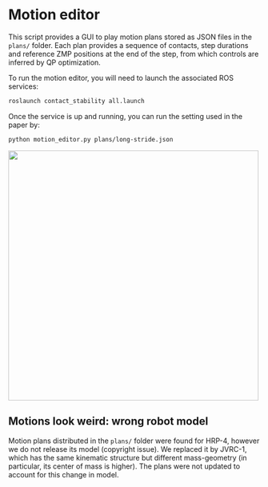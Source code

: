 # Motion editor

This script provides a GUI to play motion plans stored as JSON files in the
``plans/`` folder. Each plan provides a sequence of contacts, step durations
and reference ZMP positions at the end of the step, from which controls are
inferred by QP optimization.

To run the motion editor, you will need to launch the associated ROS services:

```bash
roslaunch contact_stability all.launch
```

Once the service is up and running, you can run the setting used in the paper
by:

```bash
python motion_editor.py plans/long-stride.json
```

<img src="https://scaron.info/images/zmp-motion-editor.png" width="500" />

## Motions look weird: wrong robot model

Motion plans distributed in the ``plans/`` folder were found for HRP-4,
however we do not release its model (copyright issue). We replaced it by
JVRC-1, which has the same kinematic structure but different mass-geometry
(in particular, its center of mass is higher). The plans were not updated
to account for this change in model.
